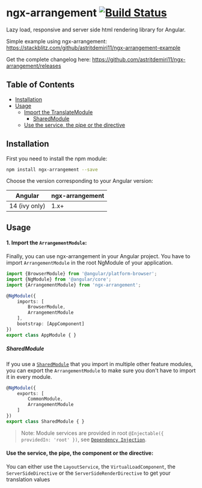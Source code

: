 # ngx-arrangement [![Build Status](astrit)](https://astritdemiri.com/ng-library/ngx-arrangement/build)

Lazy load, responsive and server side html rendering library for Angular.

Simple example using ngx-arrangement: https://stackblitz.com/github/astritdemiri11/ngx-arrangement-example

Get the complete changelog here: https://github.com/astritdemiri11/ngx-arrangement/releases

## Table of Contents
* [Installation](#installation)
* [Usage](#usage)
  * [Import the TranslateModule](#1-import-the-translatemodule)
    * [SharedModule](#sharedmodule)
  * [Use the service, the pipe or the directive](#use-the-service-the-pipe-the-component-or-the-directive)


## Installation

First you need to install the npm module:

```sh
npm install ngx-arrangement --save
```

Choose the version corresponding to your Angular version:

 Angular       | ngx-arrangement
 ------------- | ---------------
 14 (ivy only) | 1.x+           


## Usage

#### 1. Import the `ArrangementModule`:

Finally, you can use ngx-arrangement in your Angular project. You have to import `ArrangementModule` in the root NgModule of your application.

```ts
import {BrowserModule} from '@angular/platform-browser';
import {NgModule} from '@angular/core';
import {ArrangementModule} from 'ngx-arrangement';

@NgModule({
    imports: [
        BrowserModule,
        ArrangementModule
    ],
    bootstrap: [AppComponent]
})
export class AppModule { }
```

##### SharedModule

If you use a [`SharedModule`](https://angular.io/guide/sharing-ngmodules) that you import in multiple other feature modules,
you can export the `ArrangementModule` to make sure you don't have to import it in every module.

```ts
@NgModule({
    exports: [
        CommonModule,
        ArrangementModule
    ]
})
export class SharedModule { }
```

> Note: Module services are provided in root `@Injectable({ providedIn: 'root' })`, see [`Dependency Injection`](https://angular.io/guide/dependency-injection).

#### Use the service, the pipe, the component or the directive:

You can either use the `LayoutService`, the `VirtualLoadComponent`, the `ServerSideDirective` or the `ServerSideRenderDirective` to get your translation values
